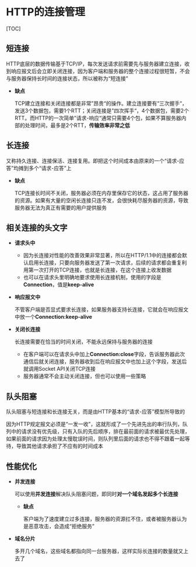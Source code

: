 # HTTP的连接管理

[TOC]

## 短连接

HTTP底层的数据传输基于TCP/IP，每次发送请求前需要先与服务器建立连接，收到响应报文后会立即关闭连接，因为客户端和服务器的整个连接过程很短暂，不会与服务器保持长时间的连接状态，所以被称为“短连接”

- **缺点**

  TCP建立连接和关闭连接都是非常”昂贵“的操作。建立连接要有“三次握手“，发送3个数据包，需要1个RTT；关闭连接是”四次挥手“，4个数据包，需要2个RTT。而HTTP的一次简单”请求-响应“通常只需要4个包，如果不算服务器内部的处理时间，最多是2个RTT，**传输效率非常之低**

 

## 长连接

又称持久连接、连接保活、连接复用。即把这个时间成本由原来的一个“请求-应答”均摊到多个“请求-应答”上

- **缺点**

  TCP连接长时间不关闭，服务器必须在内存里保存它的状态，这占用了服务器的资源。如果有大量的空闲长连接只连不发，会很快耗尽服务器的资源，导致服务器无法为真正有需要的用户提供服务



## 相关连接的头文字

- **请求头中**

  - 因为长连接对性能的改善效果非常显著，所以在HTTP/1.1中的连接都会默认启用长连接，只要向服务器发送了第一次请求，后续的请求都会重复利用第一次打开的TCP连接，也就是长连接，在这个连接上收发数据
  - 也可以在请求头里明确地要求使用长连接机制，使用的字段是**Connection**，值是**keep-alive**

- **响应报文中**

  不管客户端是否显式要求长连接，如果服务器支持长连接，它就会在响应报文中放一个**Connection:keep-alive**

- **关闭长连接**

  长连接需要在恰当的时间关闭，不能永远保持与服务器的连接

  - 在客户端可以在请求头中加上**Connection:close**字段，告诉服务器此次通信后就关闭连接，服务器收到后在响应报文中也加上这个字段，发送后就调用Socket API关闭TCP连接
  - 服务器通常不会主动关闭连接，但也可以使用一些策略



## 队头阻塞

队头阻塞与短连接和长连接无关，而是由HTTP基本的“请求-应答”模型所导致的

因为HTTP规定报文必须是“一发一收”，这就形成了一个先进先出的串行队列，队列中的请求没有优先级，只有入队的先后顺序，排在最前面的请求被最优先处理，如果前面的请求因为处理太慢耽误时间，则队列里后面的请求也不得不跟着一起等待，导致其他请求承担了不应有的时间成本



## 性能优化

- **并发连接**

  可以使用**并发连接**解决队头阻塞问题，即同时**对一个域名发起多个长连接**

  - **缺点**

    客户端为了速度建立过多连接，服务器的资源扛不住，或者被服务器认为是恶意攻击，会造成“拒绝服务”

- **域名分片**

  多开几个域名，这些域名都指向同一台服务器，这样实际长连接的数量就又上去了